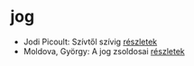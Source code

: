 # jog

- Jodi Picoult: Szívtől szívig [részletek](_details/%7Bopf.creator%7D.md#id_351)
- Moldova, György: A jog zsoldosai [részletek](_details/%7Bopf.creator%7D.md#id_352)